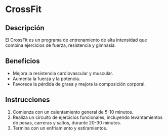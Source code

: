 # CrossFit
## Descripción
El CrossFit es un programa de entrenamiento de alta intensidad que combina ejercicios de fuerza, resistencia y gimnasia.
## Beneficios
- Mejora la resistencia cardiovascular y muscular.
- Aumenta la fuerza y la potencia.
- Favorece la pérdida de grasa y mejora la composición corporal.
## Instrucciones
1. Comienza con un calentamiento general de 5-10 minutos.
2. Realiza un circuito de ejercicios funcionales, incluyendo levantamientos de pesas, carreras y saltos, durante 20-30 minutos.
3. Termina con un enfriamiento y estiramientos.
